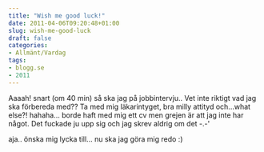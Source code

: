```yaml
---
title: "Wish me good luck!"
date: 2011-04-06T09:20:48+01:00
slug: wish-me-good-luck
draft: false
categories:
- Allmänt/Vardag
tags:
- blogg.se
- 2011
---
```

Aaaah! snart (om 40 min) så ska jag på jobbintervju.. Vet inte riktigt vad jag ska förbereda med?? Ta med mig läkarintyget, bra milly attityd och...what else?! hahaha... borde haft med mig ett cv men grejen är att jag inte har något. Det fuckade ju upp sig och jag skrev aldrig om det -.-'  
  
  
aja.. önska mig lycka till... nu ska jag göra mig redo :)